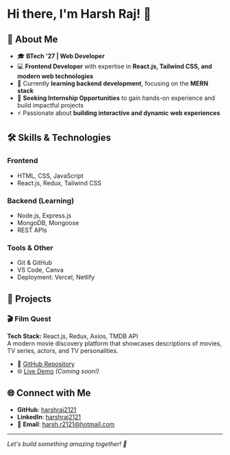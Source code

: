 # Hi there, I'm Harsh Raj! 👋

## 🚀 About Me

- 🎓 **BTech '27 | Web Developer**
- 💻 **Frontend Developer** with expertise in **React.js, Tailwind CSS, and modern web technologies**
- 🌱 Currently **learning backend development**, focusing on the **MERN stack**
- 🎯 **Seeking Internship Opportunities** to gain hands-on experience and build impactful projects
- ⚡ Passionate about **building interactive and dynamic web experiences**

## 🛠️ Skills & Technologies

### Frontend
- HTML, CSS, JavaScript
- React.js, Redux, Tailwind CSS

### Backend (Learning)
- Node.js, Express.js
- MongoDB, Mongoose
- REST APIs

### Tools & Other
- Git & GitHub
- VS Code, Canva
- Deployment: Vercel, Netlify

## 📌 Projects

### 🎬 **Film Quest**  
**Tech Stack:** React.js, Redux, Axios, TMDB API  
A modern movie discovery platform that showcases descriptions of movies, TV series, actors, and TV personalities.
- 🔗 [GitHub Repository](https://github.com/harshraj2121/FindYourFilm)
- 🌐 [Live Demo](#) *(Coming soon!)*


## 🌐 Connect with Me

- **GitHub**: [harshraj2121](https://github.com/harshraj2121)
- **LinkedIn**: [harshraj2121](https://www.linkedin.com/in/harshraj2121/)
- 📧 **Email**: [harsh.r2121@hotmail.com](mailto:harsh.r2121@hotmail.com)

---

*Let's build something amazing together! 🚀*
